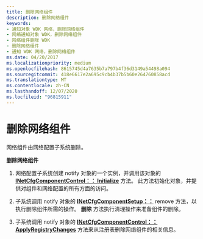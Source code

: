 ```yaml
---
title: 删除网络组件
description: 删除网络组件
keywords:
- 通知对象 WDK 网络，删除网络组件
- 网络通知对象 WDK，删除网络组件
- 网络组件删除 WDK
- 删除网络组件
- 通知 WDK 网络，删除网络组件
ms.date: 04/20/2017
ms.localizationpriority: medium
ms.openlocfilehash: 8615745d4a7635b7a797b4f36d3149a54498a094
ms.sourcegitcommit: 418e6617e2a695c9cb4b37b5b60e264760858acd
ms.translationtype: MT
ms.contentlocale: zh-CN
ms.lasthandoff: 12/07/2020
ms.locfileid: "96815911"
---
```

# <a name="removing-network-components"></a>删除网络组件





网络组件由网络配置子系统删除。

**删除网络组件**

1.  网络配置子系统创建 notify 对象的一个实例，并调用该对象的 [**INetCfgComponentControl：： Initialize**](/previous-versions/windows/hardware/network/ff547729(v=vs.85)) 方法。 此方法初始化对象，并提供对组件和网络配置的所有方面的访问。

2.  子系统调用 notify 对象的 [**INetCfgComponentSetup：：**](/previous-versions/windows/hardware/network/ff547769(v=vs.85)) remove 方法，以执行删除组件所需的操作。 **删除** 方法执行清理操作来准备组件的删除。

3.  子系统调用 notify 对象的 [**INetCfgComponentControl：： ApplyRegistryChanges**](/previous-versions/windows/hardware/network/ff547727(v=vs.85)) 方法来从注册表删除网络组件的相关信息。

 


